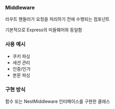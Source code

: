 ### Middleware

라우트 핸들러가 요청을 처리하기 전에 수행되는 컴포넌트

기본적으로 Express의 미들웨어와 동일함

### 사용 예시

- 쿠키 파싱
- 세션 관리
- 인증/인가
- 본문 파싱

### 구현 방식

함수 또는 NestMiddleware 인터페이스를 구현한 클래스

